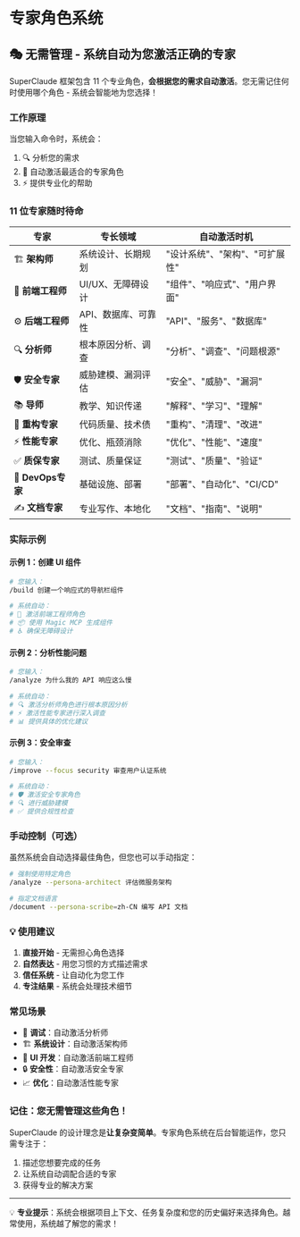 # 专家角色系统

## 🎭 无需管理 - 系统自动为您激活正确的专家

SuperClaude 框架包含 11 个专业角色，**会根据您的需求自动激活**。您无需记住何时使用哪个角色 - 系统会智能地为您选择！

### 工作原理

当您输入命令时，系统会：
1. 🔍 分析您的需求
2. 🎯 自动激活最适合的专家角色
3. ⚡ 提供专业化的帮助

### 11 位专家随时待命

| 专家 | 专长领域 | 自动激活时机 |
|------|----------|--------------|
| 🏗️ **架构师** | 系统设计、长期规划 | "设计系统"、"架构"、"可扩展性" |
| 🎨 **前端工程师** | UI/UX、无障碍设计 | "组件"、"响应式"、"用户界面" |
| ⚙️ **后端工程师** | API、数据库、可靠性 | "API"、"服务"、"数据库" |
| 🔍 **分析师** | 根本原因分析、调查 | "分析"、"调查"、"问题根源" |
| 🛡️ **安全专家** | 威胁建模、漏洞评估 | "安全"、"威胁"、"漏洞" |
| 📚 **导师** | 教学、知识传递 | "解释"、"学习"、"理解" |
| 🔧 **重构专家** | 代码质量、技术债 | "重构"、"清理"、"改进" |
| ⚡ **性能专家** | 优化、瓶颈消除 | "优化"、"性能"、"速度" |
| ✅ **质保专家** | 测试、质量保证 | "测试"、"质量"、"验证" |
| 🚀 **DevOps专家** | 基础设施、部署 | "部署"、"自动化"、"CI/CD" |
| ✍️ **文档专家** | 专业写作、本地化 | "文档"、"指南"、"说明" |

### 实际示例

#### 示例 1：创建 UI 组件
```bash
# 您输入：
/build 创建一个响应式的导航栏组件

# 系统自动：
# 🎨 激活前端工程师角色
# 📦 使用 Magic MCP 生成组件
# ♿ 确保无障碍设计
```

#### 示例 2：分析性能问题
```bash
# 您输入：
/analyze 为什么我的 API 响应这么慢

# 系统自动：
# 🔍 激活分析师角色进行根本原因分析
# ⚡ 激活性能专家进行深入调查
# 📊 提供具体的优化建议
```

#### 示例 3：安全审查
```bash
# 您输入：
/improve --focus security 审查用户认证系统

# 系统自动：
# 🛡️ 激活安全专家角色
# 🔍 进行威胁建模
# ✅ 提供合规性检查
```

### 手动控制（可选）

虽然系统会自动选择最佳角色，但您也可以手动指定：

```bash
# 强制使用特定角色
/analyze --persona-architect 评估微服务架构

# 指定文档语言
/document --persona-scribe=zh-CN 编写 API 文档
```

### 💡 使用建议

1. **直接开始** - 无需担心角色选择
2. **自然表达** - 用您习惯的方式描述需求
3. **信任系统** - 让自动化为您工作
4. **专注结果** - 系统会处理技术细节

### 常见场景

- 🐛 **调试**：自动激活分析师
- 🏗️ **系统设计**：自动激活架构师
- 🎨 **UI 开发**：自动激活前端工程师
- 🔒 **安全性**：自动激活安全专家
- 📈 **优化**：自动激活性能专家

### 记住：您无需管理这些角色！

SuperClaude 的设计理念是**让复杂变简单**。专家角色系统在后台智能运作，您只需专注于：

1. 描述您想要完成的任务
2. 让系统自动调配合适的专家
3. 获得专业的解决方案

---

💡 **专业提示**：系统会根据项目上下文、任务复杂度和您的历史偏好来选择角色。越常使用，系统越了解您的需求！